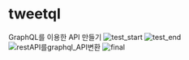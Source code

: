 # tweetql
GraphQL를 이용한 API 만들기
![test_start](https://user-images.githubusercontent.com/96895747/173013210-329a51dd-5876-464d-9600-5489292c1d3f.PNG)
![test_end](https://user-images.githubusercontent.com/96895747/173013217-b36ccbbb-894f-439e-8a55-249afd968762.PNG)
![restAPI를graphql_API변환](https://user-images.githubusercontent.com/96895747/173013221-597c9e49-84ec-47ff-a079-8644a18efa32.PNG)
![final](https://user-images.githubusercontent.com/96895747/173013281-f7b1d582-b5ba-4289-8880-95d05c9eebde.PNG)
